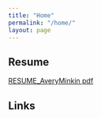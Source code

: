 ```yaml
---
title: "Home"
permalink: "/home/"
layout: page
---
```


## Resume

[RESUME_AveryMinkin pdf](RESUME_AveryMinkin.pdf)

## Links
